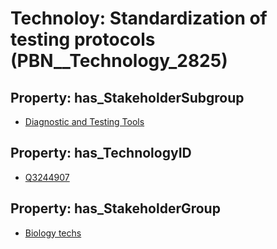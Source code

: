 # Technoloy: __Standardization of testing protocols__ (PBN__Technology_2825)

## Property: has_StakeholderSubgroup

* [Diagnostic and Testing Tools](PBN__TechSubgroup_12)

## Property: has_TechnologyID

* [Q3244907](Q3244907)

## Property: has_StakeholderGroup

* [Biology techs](PBN__TechGroup_15)

